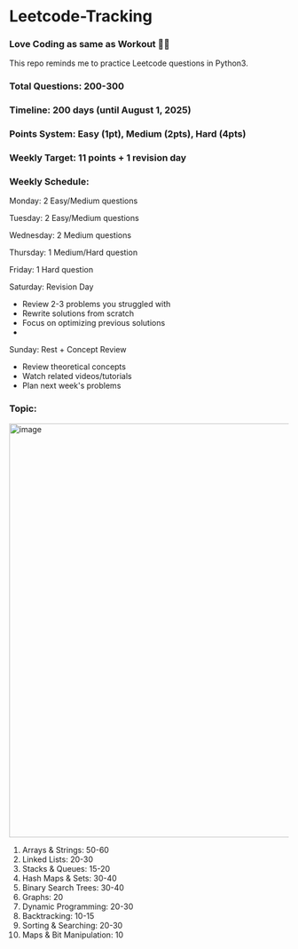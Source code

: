 # Leetcode-Tracking
### Love Coding as same as Workout 🏋️‍♀️

This repo reminds me to practice Leetcode questions in Python3.

### Total Questions: 200-300
### Timeline: 200 days (until August 1, 2025)
### Points System: Easy (1pt), Medium (2pts), Hard (4pts)
### Weekly Target: 11 points + 1 revision day
  
### Weekly Schedule:
Monday: 2 Easy/Medium questions

Tuesday: 2 Easy/Medium questions

Wednesday: 2 Medium questions

Thursday: 1 Medium/Hard question

Friday: 1 Hard question

Saturday: Revision Day

- Review 2-3 problems you struggled with
- Rewrite solutions from scratch
- Focus on optimizing previous solutions
- 
Sunday: Rest + Concept Review
- Review theoretical concepts
- Watch related videos/tutorials
- Plan next week's problems

### Topic:
<img width="746" alt="image" src="https://github.com/user-attachments/assets/df2ef978-f528-4d14-b52f-072860af9bf5" />

1. Arrays & Strings: 50-60 
2. Linked Lists: 20-30 
3. Stacks & Queues: 15-20 
4. Hash Maps & Sets: 30-40 
5. Binary Search Trees: 30-40 
6. Graphs: 20 
7. Dynamic Programming: 20-30 
8. Backtracking: 10-15 
9. Sorting & Searching: 20-30 
10. Maps & Bit Manipulation: 10 



